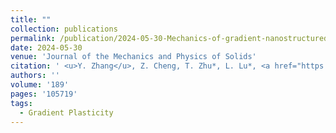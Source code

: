 ```yaml
---
title: ""
collection: publications
permalink: /publication/2024-05-30-Mechanics-of-gradient-nanostructured-metals
date: 2024-05-30
venue: 'Journal of the Mechanics and Physics of Solids'
citation: ' <u>Y. Zhang</u>, Z. Cheng, T. Zhu*, L. Lu*, <a href="https://zhaohedai.github.io/research/" style="text-decoration:none;color:blue;"> Mechanics of gradient nanostructured metals</a>. <b>Journal of the Mechanics and Physics of Solids</b>, 189, 105719 (2024).'
authors: ''
volume: '189'
pages: '105719'
tags:
  - Gradient Plasticity
---
```

